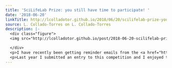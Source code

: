 ```yaml
---
title: 'SciLifeLab Prize: you still have time to participate! '
date: '2018-06-20'
linkTitle: http://lcolladotor.github.io/2018/06/20/scilifelab-prize-you-still-have-time-to-participate/
source: L. Collado-Torres on L. Collado-Torres
description: |-
  <div class="figure">
  <img src="http://lcolladotor.github.io/post/2018-06-20-scilifelab-prize-you-still-have-time-to-participate_files/unnamed.jpg" width="600" />

  </div>
  <p>I have recently been getting reminder emails from the <a href="http://www.sciencemag.org/science-scilifelab-prize-young-scientists"><em>Science</em> &amp; SciLifeLab Prize for Young Scientists</a>. The application deadline is July 15th, 2018!</p>
  <p>Last year I submitted an entry to this competition and I enjoyed the experien
---
```

